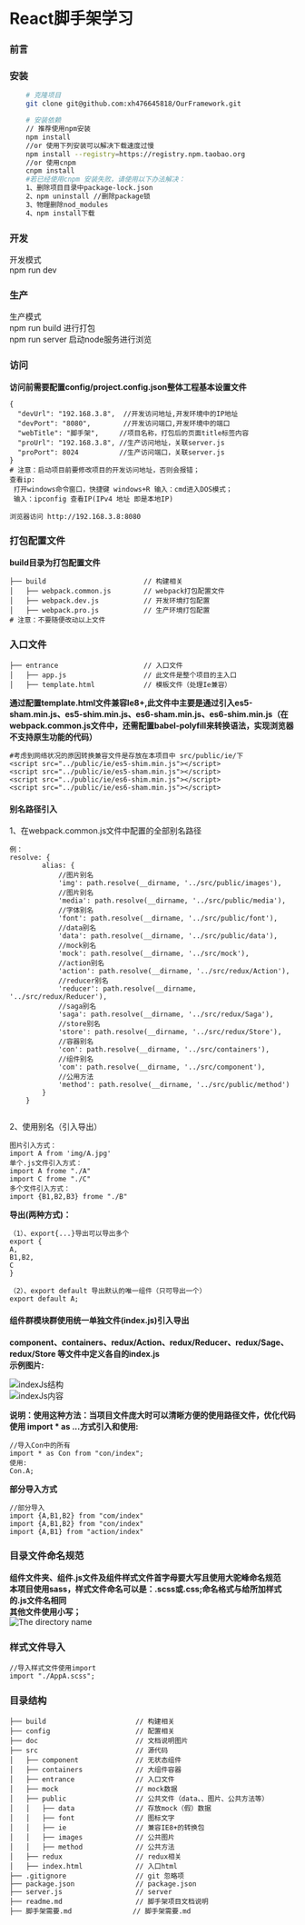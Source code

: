 # React脚手架学习   
### 前言  
### 安装  
```bash
    # 克隆项目
    git clone git@github.com:xh476645818/OurFramework.git  

    # 安装依赖
    // 推荐使用npm安装
    npm install
    //or 使用下列安装可以解决下载速度过慢
    npm install --registry=https://registry.npm.taobao.org  
    //or 使用cnpm
    cnpm install
    #若已经使用cnpm 安装失败，请使用以下办法解决：
    1、删除项目目录中package-lock.json
    2、npm uninstall //删除package锁
    3、物理删除nod_modules
    4、npm install下载
 ```  
### 开发  
开发模式   
npm run dev  
### 生产   
生产模式   
npm run build 进行打包  
npm run server 启动node服务进行浏览  
### 访问  
**访问前需要配置config/project.config.json整体工程基本设置文件**  
```
{
  "devUrl": "192.168.3.8",  //开发访问地址,开发环境中的IP地址
  "devPort": "8080",        //开发访问端口,开发环境中的端口 
  "webTitle": "脚手架",     //项目名称，打包后的页面title标签内容
  "proUrl": "192.168.3.8", //生产访问地址，关联server.js 
  "proPort": 8024          //生产访问端口，关联server.js 
}
# 注意：启动项目前要修改项目的开发访问地址，否则会报错；
查看ip:
 打开windows命令窗口，快捷键 windows+R 输入：cmd进入DOS模式；
 输入：ipconfig 查看IP(IPv4 地址 即是本地IP)
```  
```
浏览器访问 http://192.168.3.8:8080
```  
### 打包配置文件  
**build目录为打包配置文件**  
```
├── build                        // 构建相关
│   ├── webpack.common.js        // webpack打包配置文件
│   ├── webpack.dev.js           // 开发环境打包配置
│   ├── webpack.pro.js           // 生产环境打包配置
# 注意：不要随便改动以上文件
```  
### 入口文件  
```
├── entrance                     // 入口文件
│   ├── app.js                   // 此文件是整个项目的主入口
│   ├── template.html            // 模板文件（处理Ie兼容）
```  
**通过配置template.html文件兼容Ie8+,此文件中主要是通过引入es5-sham.min.js、es5-shim.min.js、es6-sham.min.js、es6-shim.min.js（在webpack.common.js文件中，还需配置babel-polyfill来转换语法，实现浏览器不支持原生功能的代码）**  
```
#考虑到网络状况的原因转换兼容文件是存放在本项目中 src/public/ie/下
<script src="../public/ie/es5-shim.min.js"></script>
<script src="../public/ie/es5-sham.min.js"></script>
<script src="../public/ie/es6-shim.min.js"></script>
<script src="../public/ie/es6-sham.min.js"></script>
```  
#### 别名路径引入  
1、在webpack.common.js文件中配置的全部别名路径  
```
例：
resolve: {
        alias: {
            //图片别名
            'img': path.resolve(__dirname, '../src/public/images'),
            //图片别名
            'media': path.resolve(__dirname, '../src/public/media'),
            //字体别名
            'font': path.resolve(__dirname, '../src/public/font'),
            //data别名
            'data': path.resolve(__dirname, '../src/public/data'),
            //mock别名
            'mock': path.resolve(__dirname, '../src/mock'),
            //action别名
            'action': path.resolve(__dirname, '../src/redux/Action'),
            //reducer别名
            'reducer': path.resolve(__dirname, '../src/redux/Reducer'),
            //saga别名
            'saga': path.resolve(__dirname, '../src/redux/Saga'),
            //store别名
            'store': path.resolve(__dirname, '../src/redux/Store'),
            //容器别名
            'con': path.resolve(__dirname, '../src/containers'),
            //组件别名
            'com': path.resolve(__dirname, '../src/component'),
            //公用方法
            'method': path.resolve(__dirname, '../src/public/method')
        }
    }
       
 ```  
2、使用别名（引入导出）  
```
图片引入方式：
import A from 'img/A.jpg'  
单个.js文件引入方式：
import A frome "./A" 
import C frome "./C"
多个文件引入方式：
import {B1,B2,B3} frome "./B" 
```  
**导出(两种方式)：**  
```
（1）、export{...}导出可以导出多个
export {
A,
B1,B2,
C
}

（2）、export default 导出默认的唯一组件（只可导出一个）
export default A;
```
#### 组件群模块群使用统一单独文件(index.js)引入导出  
**component、containers、redux/Action、redux/Reducer、redux/Sage、redux/Store
等文件中定义各自的index.js**  
**示例图片:**  

![indexJs结构](./doc/index.jpg "indexJs结构")  
![indexJs内容](./doc/indexJsContent.jpg "indexJs内容")   

**说明：使用这种方法：当项目文件庞大时可以清晰方便的使用路径文件，优化代码**  
**使用 import * as ...方式引入和使用:**  
```
//导入Con中的所有
import * as Con from "con/index";
使用:
Con.A;

```  
**部分导入方式**  
```
//部分导入
import {A,B1,B2} from "com/index"
import {A,B1,B2} from "con/index"
import {A,B1} from "action/index"
```  
### 目录文件命名规范  
**组件文件夹、组件.js文件及组件样式文件首字母要大写且使用大驼峰命名规范  
本项目使用sass，样式文件命名可以是：.scss或.css;命名格式与给所加样式的.js文件名相同  
其他文件使用小写；**  
![The directory name](./doc/directoryName.jpg "The directory name图例")  

### 样式文件导入  
```
//导入样式文件使用import
import "./AppA.scss";
```  
### 目录结构  
```shell
├── build                      // 构建相关  
├── config                     // 配置相关
├── doc                        // 文档说明图片
├── src                        // 源代码
│   ├── component              // 无状态组件
│   ├── containers             // 大组件容器
│   ├── entrance               // 入口文件
│   ├── mock                   // mock数据
│   ├── public                 // 公共文件（data、、图片、公共方法等）
│   │   ├── data               // 存放mock（假）数据
│   │   ├── font               // 图标文字
│   │   ├── ie                 // 兼容IE8+的转换包
│   │   ├── images             // 公共图片
│   │   ├── method             // 公共方法
│   ├── redux                  // redux相关
│   ├── index.html             // 入口html
├── .gitignore                 // git 忽略项
├── package.json               // package.json
├── server.js                  // server
├── readme.md                  // 脚手架项目文档说明
├── 脚手架需要.md               // 脚手架需要.md
```  







